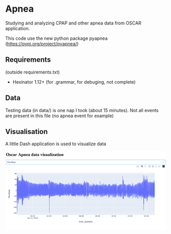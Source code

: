 # Apnea
Studying and analyzing CPAP and other apnea data from OSCAR application. 

This code use the new python package pyapnea (https://pypi.org/project/pyapnea/)

## Requirements 
(outside requirements.txt)
- Hexinator 1.12+ (for .grammar, for debuging, not complete)

## Data

Testing data (in data/) is one nap I took (about 15 minutes). Not all events are present in this file (no apnea event for example)

## Visualisation

A little Dash application is used to visualize data

![image](doc/dash_visualisation.png)
